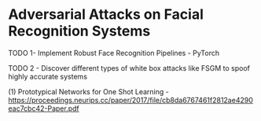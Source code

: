 # Adversarial Attacks on Facial Recognition Systems

TODO 1- Implement Robust Face Recognition Pipelines - PyTorch

TODO 2 - Discover different types of white box attacks like FSGM to spoof highly accurate systems


(1) Prototypical Networks for One Shot Learning - https://proceedings.neurips.cc/paper/2017/file/cb8da6767461f2812ae4290eac7cbc42-Paper.pdf
